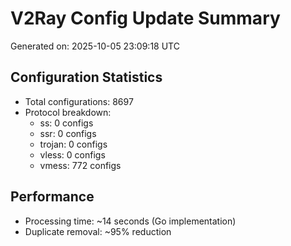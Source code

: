 # V2Ray Config Update Summary
Generated on: 2025-10-05 23:09:18 UTC

## Configuration Statistics
- Total configurations: 8697
- Protocol breakdown:
  - ss: 0 configs
  - ssr: 0 configs
  - trojan: 0 configs
  - vless: 0 configs
  - vmess: 772 configs

## Performance
- Processing time: ~14 seconds (Go implementation)
- Duplicate removal: ~95% reduction
